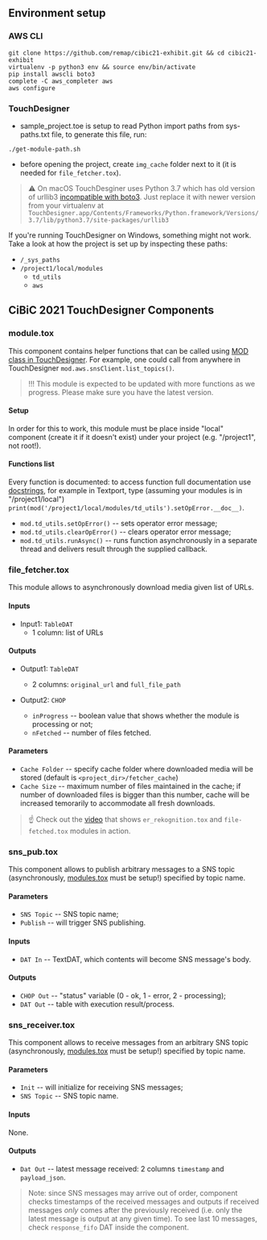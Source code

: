 

## Environment setup

### AWS CLI
```
git clone https://github.com/remap/cibic21-exhibit.git && cd cibic21-exhibit
virtualenv -p python3 env && source env/bin/activate
pip install awscli boto3
complete -C aws_completer aws
aws configure
```

### TouchDesigner

* sample_project.toe is setup to read Python import paths from sys-paths.txt file, to generate this file, run:
```
./get-module-path.sh
```
* before opening the project, create `img_cache` folder next to it (it is needed for `file_fetcher.tox`).

> ⚠️ On macOS TouchDesginer uses Python 3.7 which has old version of urllib3 [incompatible with boto3](https://github.com/boto/botocore/issues/2580). Just replace it with newer version from your virtualenv at `TouchDesigner.app/Contents/Frameworks/Python.framework/Versions/3.7/lib/python3.7/site-packages/urllib3`

If you're running TouchDesigner on Windows, something might not work. Take a look at how the project is set up by inspecting these paths:
* `/_sys_paths`
* `/project1/local/modules`
  * `td_utils`
  * `aws`



## CiBiC 2021 TouchDesigner Components
### module.tox

This component contains helper functions that can be called using [MOD class in TouchDesigner](http://derivative.ca/wiki088/index.php?title=MOD_Class). For example, one could call from anywhere in TouchDesigner `mod.aws.snsClient.list_topics()`.

> !!! This module is expected to be updated with more functions as we progress. Please make sure you have the latest version.

#### Setup

In order for this to work, this module must be place inside "local" component (create it if it doesn't exist) under your project (e.g. "/project1", not root!).

#### Functions list

Every function is documented: to access function full documentation use [docstrings](https://www.python.org/dev/peps/pep-0257/#what-is-a-docstring), for example in Textport, type (assuming your modules is in "/project1/local") `print(mod('/project1/local/modules/td_utils').setOpError.__doc__)`.

* `mod.td_utils.setOpError()` -- sets operator error message;
* `mod.td_utils.clearOpError()` -- clears operator error message;
* `mod.td_utils.runAsync()` -- runs function asynchronously in a separate thread and delivers result through the supplied callback.


### file_fetcher.tox

This module allows to asynchronously download media given list of URLs.

#### Inputs

* Input1: `TableDAT`
	* 1 column: list of URLs

#### Outputs

* Output1: `TableDAT`
	* 2 columns: `original_url` and `full_file_path`

* Output2: `CHOP`
	* `inProgress` -- boolean value that shows whether the module is processing or not;
	* `nFetched` -- number of files fetched.

#### Parameters

* `Cache Folder` -- specify cache folder where downloaded media will be stored (default is `<project_dir>/fetcher_cache`)
* `Cache Size` -- maximum number of files maintained in the cache; if number of downloaded files is bigger than this number, cache will be increased temorarily to accommodate all fresh downloads.

> ☝️ Check out the [video](https://youtu.be/-bDQ_DcRONY) that shows `er_rekognition.tox` and `file-fetched.tox` modules in action.

### sns_pub.tox

This component allows to publish arbitrary messages to a SNS topic (asynchronously, [modules.tox](#modules.tox) must be setup!) specified by topic name.

#### Parameters

* `SNS Topic` -- SNS topic name;
* `Publish` -- will trigger SNS publishing.

#### Inputs

* `DAT In` -- TextDAT, which contents will become SNS message's body.

#### Outputs

* `CHOP Out` -- "status" variable (0 - ok, 1 - error, 2 - processing);
* `DAT Out` -- table with execution result/process.

### sns_receiver.tox

This component allows to receive messages from an arbitrary SNS topic (asynchronously, [modules.tox](#modules.tox) must be setup!) specified by topic name.

#### Parameters

* `Init` -- will initialize for receiving SNS messages;
* `SNS Topic` -- SNS topic name.

#### Inputs

None.

#### Outputs

* `Dat Out` -- latest message received: 2 columns `timestamp` and `payload_json`.

> Note: since SNS messages may arrive out of order, component checks timestamps of the received messages and outputs if received messages *only* comes after the previously received (i.e. only the latest message is output at any given time). To see last 10 messages, check `response_fifo` DAT inside the component.

